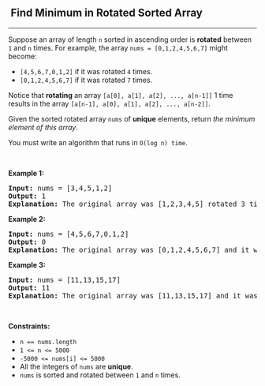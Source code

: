 <h2>  Find Minimum in Rotated Sorted Array</h2><hr><div><p>Suppose an array of length <code>n</code> sorted in ascending order is <strong>rotated</strong> between <code>1</code> and <code>n</code> times. For example, the array <code>nums = [0,1,2,4,5,6,7]</code> might become:</p>

<ul>
	<li><code>[4,5,6,7,0,1,2]</code> if it was rotated <code>4</code> times.</li>
	<li><code>[0,1,2,4,5,6,7]</code> if it was rotated <code>7</code> times.</li>
</ul>

<p>Notice that <strong>rotating</strong> an array <code>[a[0], a[1], a[2], ..., a[n-1]]</code> 1 time results in the array <code>[a[n-1], a[0], a[1], a[2], ..., a[n-2]]</code>.</p>

<p>Given the sorted rotated array <code>nums</code> of <strong>unique</strong> elements, return <em>the minimum element of this array</em>.</p>

<p>You must write an algorithm that runs in&nbsp;<code>O(log n) time</code>.</p>

<p>&nbsp;</p>
<p><strong class="example">Example 1:</strong></p>

<pre><strong>Input:</strong> nums = [3,4,5,1,2]
<strong>Output:</strong> 1
<strong>Explanation:</strong> The original array was [1,2,3,4,5] rotated 3 times.
</pre>

<p><strong class="example">Example 2:</strong></p>

<pre><strong>Input:</strong> nums = [4,5,6,7,0,1,2]
<strong>Output:</strong> 0
<strong>Explanation:</strong> The original array was [0,1,2,4,5,6,7] and it was rotated 4 times.
</pre>

<p><strong class="example">Example 3:</strong></p>

<pre><strong>Input:</strong> nums = [11,13,15,17]
<strong>Output:</strong> 11
<strong>Explanation:</strong> The original array was [11,13,15,17] and it was rotated 4 times. 
</pre>

<p>&nbsp;</p>
<p><strong>Constraints:</strong></p>

<ul>
	<li><code>n == nums.length</code></li>
	<li><code>1 &lt;= n &lt;= 5000</code></li>
	<li><code>-5000 &lt;= nums[i] &lt;= 5000</code></li>
	<li>All the integers of <code>nums</code> are <strong>unique</strong>.</li>
	<li><code>nums</code> is sorted and rotated between <code>1</code> and <code>n</code> times.</li>
</ul>
</div>